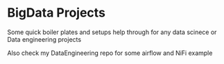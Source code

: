 # BigData Projects

Some quick boiler plates and setups help through for any data scinece or Data engineering projects

Also check my DataEngineering repo for some airflow and NiFi example

